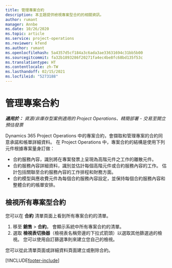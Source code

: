 ```yaml
---
title: 管理專案合約
description: 本主題提供檢視專案型合約的相關資訊。
author: rumant
manager: Annbe
ms.date: 10/26/2020
ms.topic: article
ms.service: project-operations
ms.reviewer: kfend
ms.author: rumant
ms.openlocfilehash: 5a4357d5cf184a3c6ada3ae33631694c31bb5b00
ms.sourcegitcommit: fa32b1893286f20271fa4ec4be8fc68bd135f53c
ms.translationtype: HT
ms.contentlocale: zh-TW
ms.lasthandoff: 02/15/2021
ms.locfileid: "5273188"
---
```

# <a name="manage-project-contracts"></a>管理專案合約

_**適用於：** 資源/非庫存型案例適用的 Project Operations、精簡部署 - 交易至開立預估發票_

Dynamics 365 Project Operations 中的專案合約，會擷取和管理專案的合約同意承諾和帳單詳細資料。 在 Project Operations 中，專案合約的結構是使用下列元件根據專案量身訂做：

- 合約服務內容，識別將在專案發票上呈現為高階元件之工作的離散元件。
- 合約服務內容詳細資料，識別並估計每個高階元件或合約服務內容的工作。 估計包括關聯至合約服務內容的工作排程和財務方面。
- 合約模型與應收費元件為每個合約服務內容設定，並保持每個合約服務內容和整體合約的帳單安排。

## <a name="view-all-project-based-contracts"></a>檢視所有專案型合約

您可以在 **合約** 清單頁面上看到所有專案合約的清單。 

1. 移至 **銷售** > **合約**。 會顯示系統中所有專案合約的清單。 
2. 選取 **檢視表切換器**（檢視表名稱旁邊的下拉式箭頭）以選取其他篩選過的檢視。 您可以使用自訂篩選準則來建立您自己的檢視。

您可以從此清單頁面或詳細資料頁面建立或刪除合約。


[!INCLUDE[footer-include](../../includes/footer-banner.md)]
